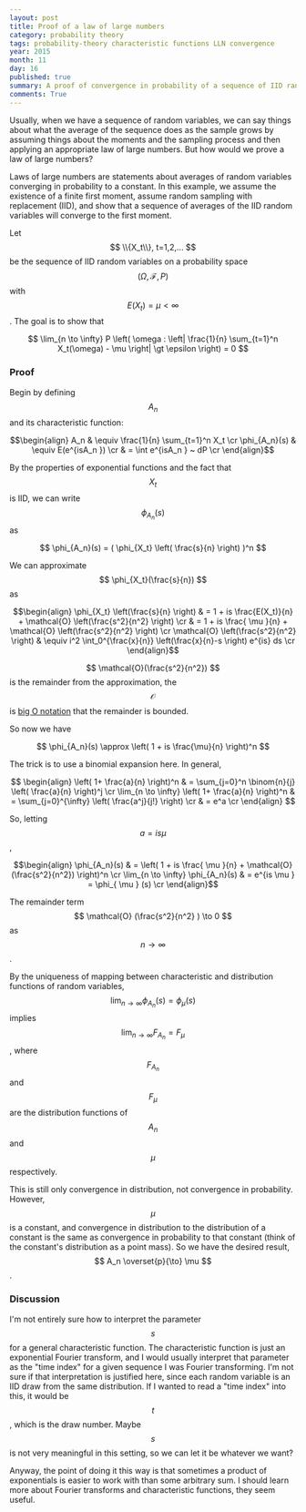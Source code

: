 ```yaml
---
layout: post
title: Proof of a law of large numbers
category: probability theory
tags: probability-theory characteristic functions LLN convergence
year: 2015
month: 11
day: 16
published: true
summary: A proof of convergence in probability of a sequence of IID random variables using characteristic functions. A first moment is assumed to exist, but nothing else.
comments: True
---
```


Usually, when we have a sequence of random variables, we can say things about what the average of the sequence does as the sample grows by assuming things about the moments and the sampling process and then applying an appropriate law of large numbers. But how would we prove a law of large numbers?

Laws of large numbers are statements about averages of random variables converging in probability to a constant. In this example, we assume the existence of a finite first moment, assume random sampling with replacement (IID), and show that a sequence of averages of the IID random variables will converge to the first moment.

Let $$ \\{X_t\\}, t=1,2,... $$ be the sequence of IID random variables on a probability space $$ ( \Omega, \mathcal{F}, P ) $$ with $$ E(X_t) = \mu \lt \infty $$. The goal is to show that 

$$ \lim_{n \to \infty} P \left( \omega : \left| \frac{1}{n} \sum_{t=1}^n X_t(\omega) - \mu \right| \gt \epsilon \right) = 0 $$

### Proof

Begin by defining $$ A_n $$ and its characteristic function:

$$\begin{align}
A_n & \equiv \frac{1}{n} \sum_{t=1}^n X_t \cr
\phi_{A_n}(s) & \equiv E(e^{isA_n }) \cr
& = \int e^{isA_n } ~ dP \cr
\end{align}$$

By the properties of exponential functions and the fact that $$ X_t $$ is IID, we can write $$ \phi_{A_n}(s) $$ as

$$ \phi_{A_n}(s) =  ( \phi_{X_t} \left( \frac{s}{n} \right) )^n $$

We can approximate $$ \phi_{X_t}(\frac{s}{n}) $$ as

$$\begin{align}
 \phi_{X_t} \left(\frac{s}{n} \right) & = 1 + is \frac{E(X_t)}{n} + \mathcal{O} \left(\frac{s^2}{n^2} \right) \cr
 & = 1 + is \frac{ \mu }{n} + \mathcal{O} \left(\frac{s^2}{n^2} \right) \cr
 \mathcal{O} \left(\frac{s^2}{n^2} \right) & \equiv i^2 \int_0^{\frac{x}{n}} \left(\frac{x}{n}-s \right) e^{is} ds \cr
\end{align}$$

$$ \mathcal{O}(\frac{s^2}{n^2}) $$ is the remainder from the approximation, the $$ \mathcal{O} $$ is [big O notation](https://en.wikipedia.org/wiki/Big_O_notation) that the remainder is bounded.

So now we have

$$ \phi_{A_n}(s) \approx \left( 1 + is \frac{\mu}{n} \right)^n $$

The trick is to use a binomial expansion here. In general,

$$ \begin{align}
\left( 1+ \frac{a}{n} \right)^n & = \sum_{j=0}^n \binom{n}{j} \left( \frac{a}{n} \right)^j \cr
\lim_{n \to \infty} \left( 1+ \frac{a}{n} \right)^n & = \sum_{j=0}^{\infty} \left( \frac{a^j}{j!} \right) \cr
& = e^a \cr
\end{align} $$

So, letting $$ a = is \mu $$,

$$\begin{align}
\phi_{A_n}(s) & = \left( 1 + is \frac{ \mu }{n} + \mathcal{O}(\frac{s^2}{n^2}) \right)^n \cr
 \lim_{n \to \infty} \phi_{A_n}(s) & = e^{is \mu } = \phi_{ \mu } (s) \cr
\end{align}$$

The remainder term $$ \mathcal{O} (\frac{s^2}{n^2} ) \to 0 $$ as $$n \to \infty$$.

By the uniqueness of mapping between characteristic and distribution functions of random variables, $$ \lim_{n \to \infty} \phi_{A_n}(s) = \phi_{ \mu }(s) $$ implies $$ \lim_{n \to \infty} F_{A_n} = F_{ \mu } $$, where $$ F_{A_n} $$ and $$ F_{ \mu } $$ are the distribution functions of $$ A_n $$ and $$ \mu $$ respectively.

This is still only convergence in distribution, not convergence in probability. However, $$ \mu $$ is a constant, and convergence in distribution to the distribution of a constant is the same as convergence in probability to that constant (think of the constant's distribution as a point mass). So we have the desired result, $$ A_n \overset{p}{\to} \mu $$.

### Discussion

I'm not entirely sure how to interpret the parameter $$s$$ for a general characteristic function. The characteristic function is just an exponential Fourier transform, and I would usually interpret that parameter as the "time index" for a given sequence I was Fourier transforming. I'm not sure if that interpretation is justified here, since each random variable is an IID draw from the same distribution. If I wanted to read a "time index" into this, it would be $$ t$$, which is the draw number. Maybe $$s$$ is not very meaningful in this setting, so we can let it be whatever we want?

Anyway, the point of doing it this way is that sometimes a product of exponentials is easier to work with than some arbitrary sum. I should learn more about Fourier transforms and characteristic functions, they seem useful.